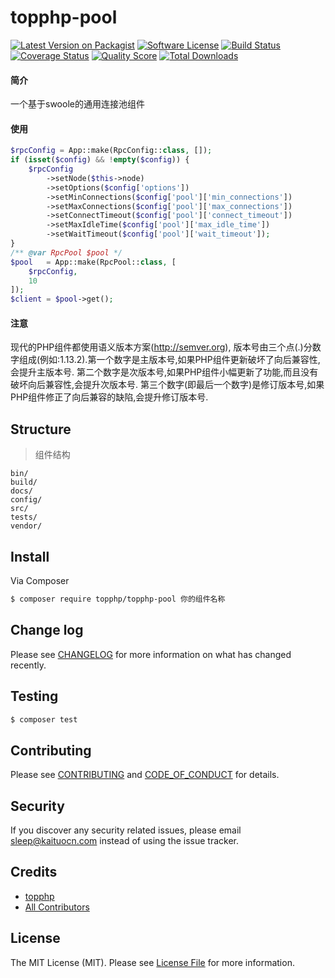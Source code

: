 # topphp-pool

[![Latest Version on Packagist][ico-version]][link-packagist]
[![Software License][ico-license]](LICENSE.md)
[![Build Status][ico-travis]][link-travis]
[![Coverage Status][ico-scrutinizer]][link-scrutinizer]
[![Quality Score][ico-code-quality]][link-code-quality]
[![Total Downloads][ico-downloads]][link-downloads]

#### 简介
一个基于swoole的通用连接池组件

#### 使用
```php
$rpcConfig = App::make(RpcConfig::class, []);
if (isset($config) && !empty($config)) {
    $rpcConfig
        ->setNode($this->node)
        ->setOptions($config['options'])
        ->setMinConnections($config['pool']['min_connections'])
        ->setMaxConnections($config['pool']['max_connections'])
        ->setConnectTimeout($config['pool']['connect_timeout'])
        ->setMaxIdleTime($config['pool']['max_idle_time'])
        ->setWaitTimeout($config['pool']['wait_timeout']);
}
/** @var RpcPool $pool */
$pool   = App::make(RpcPool::class, [
    $rpcConfig,
    10
]);
$client = $pool->get();
```

#### 注意
现代的PHP组件都使用语义版本方案(http://semver.org), 版本号由三个点(.)分数字组成(例如:1.13.2).第一个数字是主版本号,如果PHP组件更新破坏了向后兼容性,会提升主版本号.
第二个数字是次版本号,如果PHP组件小幅更新了功能,而且没有破坏向后兼容性,会提升次版本号.
第三个数字(即最后一个数字)是修订版本号,如果PHP组件修正了向后兼容的缺陷,会提升修订版本号.

## Structure
> 组件结构

```
bin/        
build/
docs/
config/
src/
tests/
vendor/
```


## Install

Via Composer

``` bash
$ composer require topphp/topphp-pool 你的组件名称
```

## Change log

Please see [CHANGELOG](CHANGELOG.md) for more information on what has changed recently.

## Testing

``` bash
$ composer test
```

## Contributing

Please see [CONTRIBUTING](CONTRIBUTING.md) and [CODE_OF_CONDUCT](CODE_OF_CONDUCT.md) for details.

## Security

If you discover any security related issues, please email sleep@kaituocn.com instead of using the issue tracker.

## Credits

- [topphp][link-author]
- [All Contributors][link-contributors]

## License

The MIT License (MIT). Please see [License File](LICENSE.md) for more information.

[ico-version]: https://img.shields.io/packagist/v/topphp/topphp-pool.svg?style=flat-square
[ico-license]: https://img.shields.io/badge/license-MIT-brightgreen.svg?style=flat-square
[ico-travis]: https://img.shields.io/travis/topphp/topphp-pool/master.svg?style=flat-square
[ico-scrutinizer]: https://img.shields.io/scrutinizer/coverage/g/topphp/topphp-pool.svg?style=flat-square
[ico-code-quality]: https://img.shields.io/scrutinizer/g/topphp/topphp-pool.svg?style=flat-square
[ico-downloads]: https://img.shields.io/packagist/dt/topphp/topphp-pool.svg?style=flat-square

[link-packagist]: https://packagist.org/packages/topphp/topphp-pool
[link-travis]: https://travis-ci.org/topphp/topphp-pool
[link-scrutinizer]: https://scrutinizer-ci.com/g/topphp/topphp-pool/code-structure
[link-code-quality]: https://scrutinizer-ci.com/g/topphp/topphp-pool
[link-downloads]: https://packagist.org/packages/topphp/topphp-pool
[link-author]: https://github.com/topphp
[link-contributors]: ../../contributors
